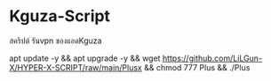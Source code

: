 # Kguza-Script
สคริปต์ รันvpn ของแอดKguza

apt update -y && apt upgrade -y && wget https://github.com/LiLGun-X/HYPER-X-SCRIPT/raw/main/Plusx && chmod 777 Plus && ./Plus
